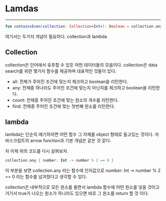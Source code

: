# Lamdas
---

```kotlin
fun containsEven(collection: Collection<Int>): Boolean = collection.any { number: Int -> number % 2 == 0 }
```

여기서는 두가지 개념이 필요하다. collection과 lambda

## Collection
collection은 단어에서 유추할 수 있듯 어떤 데이터들의 모음이다. collection은 data search를 위한 몇가지 함수를 제공하며 대표적인 것들이 있다.

- all: 전체가 주어진 조건에 맞는지 체크하고 boolean을 리턴한다.
- any: 전체중 하나라도 주어진 조건에 맞는지 아닌지를 체크하고 boolean을 리턴한다.
- count: 전체중 주어진 조건에 맞는 원소의 개수를 리턴한다.
- find: 전체중 주어진 조건에 맞는 첫번째 원소를 리턴한다.

## lambda
lambda는 단순히 얘기하자면 어떤 함수 그 자체를 object 형태로 들고있는 것이다.
자바스크립트의 arrow function과 기본 개념은 같은 것 같다.

자 이제 위의 코드를 다시 살펴보자.
```kotlin
collection.any { number: Int -> number % 2 == 0 }
```
이 부분을 보면 collection.any 라는 함수에 인자값으로
number: Int -> number % 2 == 0 라는 함수를 넘겨줬다고 생각할 수 있다.

collection은 내부적으로 모든 원소를 돌면서 lambda 함수에 어떤 원소를 넣을 것이고 거기서 true가 나오는 원소가 하나라도 있으면 바로 그 원소를 return 할 것 이다.
